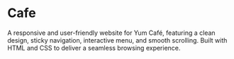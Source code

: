 # Cafe
A responsive and user-friendly website for Yum Café, featuring a clean design, sticky navigation, interactive menu, and smooth scrolling. Built with HTML and CSS to deliver a seamless browsing experience.
